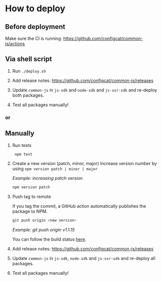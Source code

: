 # How to deploy

## Before deployment

Make sure the CI is running: https://github.com/configcat/common-js/actions

## Via shell script

1. Run `./deploy.sh`

2. Add release notes: https://github.com/configcat/common-js/releases

2. Update `common-js` in `js-sdk` and `node-sdk` and `js-ssr-sdk` and re-deploy both packages.

3. Test all packages manually!

### or

## Manually
1. Run tests
   ```PowerShell
    npm test
    ```

1. Create a new version (patch, minor, major)
Increase version number by using `npm version patch | minor | major`

    *Example: increasing patch version* 
    ```PowerShell
    npm version patch
    ```

1. Push tag to remote
    
    If you tag the commit, a GitHub action automatically publishes the package to NPM. 
    ```PowerShell
    git push origin <new version>
    ```
    *Example: git push origin v1.1.15*

    You can follow the build status [here](https://github.com/configcat/common-js/actions/workflows/common-js-ci.yml).

2. Add release notes: https://github.com/configcat/common-js/releases
2. Update `common-js` in `js-sdk`, `node-sdk` and `js-ssr-sdk` and re-deploy all packages.
3. Test all packages manually!
